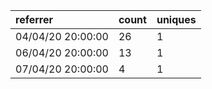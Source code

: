 | referrer          | count | uniques |
| :---------------- | :---- | :------ |
| 04/04/20 20:00:00 | 26    | 1       |
| 06/04/20 20:00:00 | 13    | 1       |
| 07/04/20 20:00:00 | 4     | 1       |